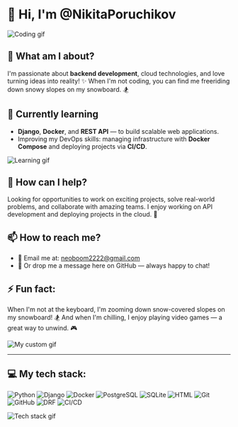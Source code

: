 # 👋 Hi, I'm @NikitaPoruchikov
![Coding gif](https://user-images.githubusercontent.com/74038190/214644152-52f47eb3-5e31-4f47-8758-05c9468d5596.gif)

## 👀 What am I about?

I'm passionate about **backend development**, cloud technologies, and love turning ideas into reality! ✨ When I'm not coding, you can find me freeriding down snowy slopes on my snowboard. 🏂

## 🌱 Currently learning

- **Django**, **Docker**, and **REST API** — to build scalable web applications.
- Improving my DevOps skills: managing infrastructure with **Docker Compose** and deploying projects via **CI/CD**.

![Learning gif](https://media.giphy.com/media/JIX9t2j0ZTN9S/giphy.gif)

## 🚀 How can I help?

Looking for opportunities to work on exciting projects, solve real-world problems, and collaborate with amazing teams. I enjoy working on API development and deploying projects in the cloud. 🤝

## 📫 How to reach me?

- 📧 Email me at: neoboom2222@gmail.com
- 💬 Or drop me a message here on GitHub — always happy to chat!

## ⚡ Fun fact:

When I'm not at the keyboard, I'm zooming down snow-covered slopes on my snowboard! 🏂 And when I'm chilling, I enjoy playing video games — a great way to unwind. 🎮

![My custom gif](https://giphy.com/gifs/snow-snowboarding-saalfeldenleogang-3ohhwDADPpARgfykDu)


---

## 💻 My tech stack:


![Python](https://img.shields.io/badge/-Python-333?style=flat&logo=python)
![Django](https://img.shields.io/badge/-Django-333?style=flat&logo=django)
![Docker](https://img.shields.io/badge/-Docker-333?style=flat&logo=docker)
![PostgreSQL](https://img.shields.io/badge/-PostgreSQL-333?style=flat&logo=postgresql)
![SQLite](https://img.shields.io/badge/-SQLite-333?style=flat&logo=sqlite)
![HTML](https://img.shields.io/badge/-HTML5-333?style=flat&logo=html5)
![Git](https://img.shields.io/badge/-Git-333?style=flat&logo=git)
![GitHub](https://img.shields.io/badge/-GitHub-333?style=flat&logo=github)
![DRF](https://img.shields.io/badge/-Django%20REST%20Framework-333?style=flat&logo=django)
![CI/CD](https://img.shields.io/badge/-CI%2FCD-333?style=flat&logo=gitlab)

![Tech stack gif](https://media.giphy.com/media/du3J3cXyzhj75IOgvA/giphy.gif)

